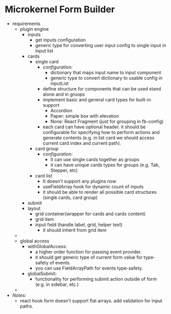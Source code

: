 # Microkernel Form Builder

- requirements
  - plugin engine
    - inputs
      - get inputs configuration
      - generic type for converting user input config to single input in input list
    - cards
      - single card
        - _configuration:_
          - dictionary that maps input name to input component
          - generic type to convert dictionary to usable config in inputList
        - define structure for components that can be used stand alone and in gruops
        - implement basic and general card types for built-in support
          - Accordion
          - Paper: simple box with elevation
          - None: React Fragment (just for grouping in fb-config)
        - each card can have optional header. it should be configurable for specifying how to perform actions and generate contents (e.g. in list card we should access current card index and current path).
      - card group
        - _configuration:_
          - it can use single cards together as groups
          - it can have unique cards types for groups (e.g. Tab, Stepper, etc)
      - card list
        - It doesn't support any plugins now
        - useFieldArray hook for dynamic count of inputs
        - it should be able to render all possible card structures (single cards, card group)
    - submit
    - layout
      - grid container(wrapper for cards and cards content)
      - grid item
      - input field (handle label, grid, helper text)
        - it should inherit from grid item
  -
  - global access
    - withGlobalAccess:
      - a higher order function for passing event provider.
      - it should get generic type of current form value for type-safety of events.
      - you can use FieldArrayPath for events type-safety.
    - globalSubmit:
      - functionality for performing submit action outside of form (e.g. in sidebar, etc.)
  -
- _Notes:_
  - react hook form doesn't support flat arrays. add validation for input paths.
